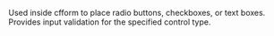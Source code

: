 Used inside cfform to place radio buttons, checkboxes, or text boxes. Provides input
  validation for the specified control type.